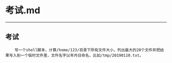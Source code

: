 # 考试.md
---  
## 考试
        写一个shell脚本，计算/home/123/目录下所有文件大小，列出最大的20个文件并把结果写入到一个临时文件里，文件名字以年月日命名，比如/tmp/20190110.txt。  


